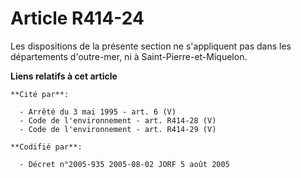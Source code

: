 # Article R414-24

Les dispositions de la présente section ne s'appliquent pas dans les départements d'outre-mer, ni à Saint-Pierre-et-Miquelon.

**Liens relatifs à cet article**

	**Cité par**:

	  - Arrêté du 3 mai 1995 - art. 6 (V)
	  - Code de l'environnement - art. R414-28 (V)
	  - Code de l'environnement - art. R414-29 (V)

	**Codifié par**:

	  - Décret n°2005-935 2005-08-02 JORF 5 août 2005
